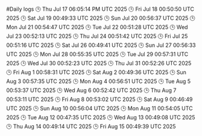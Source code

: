 #Daily logs
🕒 Thu Jul 17 06:05:14 PM UTC 2025
🕒 Fri Jul 18 00:50:50 UTC 2025
🕒 Sat Jul 19 00:49:33 UTC 2025
🕒 Sun Jul 20 00:56:37 UTC 2025
🕒 Mon Jul 21 00:54:47 UTC 2025
🕒 Tue Jul 22 00:51:28 UTC 2025
🕒 Wed Jul 23 00:52:13 UTC 2025
🕒 Thu Jul 24 00:51:42 UTC 2025
🕒 Fri Jul 25 00:51:16 UTC 2025
🕒 Sat Jul 26 00:49:41 UTC 2025
🕒 Sun Jul 27 00:56:33 UTC 2025
🕒 Mon Jul 28 00:55:35 UTC 2025
🕒 Tue Jul 29 00:57:31 UTC 2025
🕒 Wed Jul 30 00:52:23 UTC 2025
🕒 Thu Jul 31 00:52:26 UTC 2025
🕒 Fri Aug  1 00:58:31 UTC 2025
🕒 Sat Aug  2 00:49:36 UTC 2025
🕒 Sun Aug  3 00:57:35 UTC 2025
🕒 Mon Aug  4 00:56:51 UTC 2025
🕒 Tue Aug  5 00:53:37 UTC 2025
🕒 Wed Aug  6 00:52:42 UTC 2025
🕒 Thu Aug  7 00:53:11 UTC 2025
🕒 Fri Aug  8 00:53:02 UTC 2025
🕒 Sat Aug  9 00:46:49 UTC 2025
🕒 Sun Aug 10 00:56:04 UTC 2025
🕒 Mon Aug 11 00:54:05 UTC 2025
🕒 Tue Aug 12 00:47:35 UTC 2025
🕒 Wed Aug 13 00:49:08 UTC 2025
🕒 Thu Aug 14 00:49:14 UTC 2025
🕒 Fri Aug 15 00:49:39 UTC 2025
